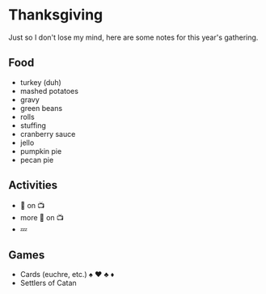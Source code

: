 # Thanksgiving

Just so I don't lose my mind, here are some notes for this year's gathering.

## Food

* turkey (duh)
* mashed potatoes
* gravy
* green beans
* rolls
* stuffing
* cranberry sauce
* jello
* pumpkin pie
* pecan pie

## Activities

* :football: on :tv:
* more :football: on :tv:
* :zzz:

## Games

* Cards (euchre, etc.) :spades: :hearts: :clubs: :diamonds:
* Settlers of Catan
